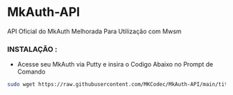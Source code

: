 # MkAuth-API
API Oficial do MkAuth Melhorada Para Utilização com Mwsm

### INSTALAÇÃO :
* Acesse seu MkAuth via Putty e insira o Codigo Abaixo no Prompt de Comando

```sh
sudo wget https://raw.githubusercontent.com/MKCodec/MkAuth-API/main/titulo.api -O /opt/mk-auth/api/titulo.api

```
